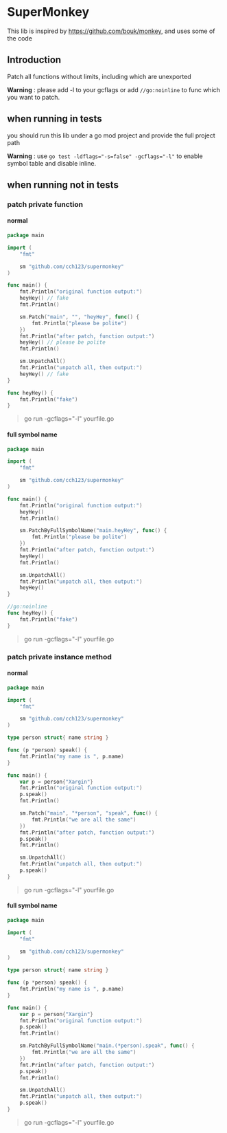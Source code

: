 # SuperMonkey

This lib is inspired by https://github.com/bouk/monkey, and uses some of the code

## Introduction

Patch all functions without limits, including which are unexported

**Warning** : please add -l to your gcflags or add `//go:noinline` to func which you want to patch.


## when running in tests

you should run this lib under a go mod project and provide the full project path

**Warning** : use `go test -ldflags="-s=false" -gcflags="-l"` to enable symbol table and disable inline.

## when running not in tests

### patch private function

#### normal

```go
package main

import (
	"fmt"

	sm "github.com/cch123/supermonkey"
)

func main() {
	fmt.Println("original function output:")
	heyHey() // fake
	fmt.Println()

	sm.Patch("main", "", "heyHey", func() {
		fmt.Println("please be polite")
	})
	fmt.Println("after patch, function output:")
	heyHey() // please be polite
	fmt.Println()

	sm.UnpatchAll()
	fmt.Println("unpatch all, then output:")
	heyHey() // fake
}

func heyHey() {
	fmt.Println("fake")
}
```

> go run -gcflags="-l" yourfile.go

#### full symbol name

```go
package main

import (
	"fmt"

	sm "github.com/cch123/supermonkey"
)

func main() {
	fmt.Println("original function output:")
	heyHey()
	fmt.Println()

	sm.PatchByFullSymbolName("main.heyHey", func() {
		fmt.Println("please be polite")
	})
	fmt.Println("after patch, function output:")
	heyHey()
	fmt.Println()

	sm.UnpatchAll()
	fmt.Println("unpatch all, then output:")
	heyHey()
}

//go:noinline
func heyHey() {
	fmt.Println("fake")
}

```

> go run -gcflags="-l" yourfile.go

### patch private instance method

#### normal

```go
package main

import (
	"fmt"

	sm "github.com/cch123/supermonkey"
)

type person struct{ name string }

func (p *person) speak() {
	fmt.Println("my name is ", p.name)
}

func main() {
	var p = person{"Xargin"}
	fmt.Println("original function output:")
	p.speak()
	fmt.Println()

	sm.Patch("main", "*person", "speak", func() {
		fmt.Println("we are all the same")
	})
	fmt.Println("after patch, function output:")
	p.speak()
	fmt.Println()

	sm.UnpatchAll()
	fmt.Println("unpatch all, then output:")
	p.speak()
}

```

> go run -gcflags="-l" yourfile.go

#### full symbol name

```go
package main

import (
	"fmt"

	sm "github.com/cch123/supermonkey"
)

type person struct{ name string }

func (p *person) speak() {
	fmt.Println("my name is ", p.name)
}

func main() {
	var p = person{"Xargin"}
	fmt.Println("original function output:")
	p.speak()
	fmt.Println()

	sm.PatchByFullSymbolName("main.(*person).speak", func() {
		fmt.Println("we are all the same")
	})
	fmt.Println("after patch, function output:")
	p.speak()
	fmt.Println()

	sm.UnpatchAll()
	fmt.Println("unpatch all, then output:")
	p.speak()
}
```

> go run -gcflags="-l" yourfile.go
